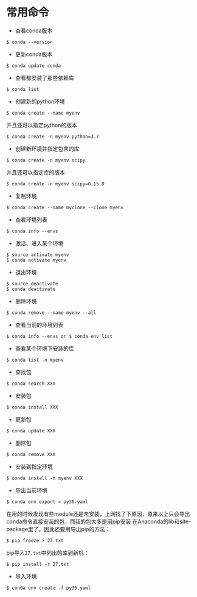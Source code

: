 # 常用命令

- 查看conda版本

```
$ conda --version
```

- 更新conda版本

```
$ conda update conda
```

- 查看都安装了那些依赖库

```
$ conda list
```

- 创建新的python环境

```
$ conda create --name myenv
```

并且还可以指定python的版本

```
$ conda create -n myenv python=3.7
```

- 创建新环境并指定包含的库

```
$ conda create -n myenv scipy
```

并且还可以指定库的版本

```
$ conda create -n myenv scipy=0.15.0
```

- 复制环境

```
$ conda create --name myclone --clone myenv
```

- 查看环境列表

```
$ conda info --envs
```

- 激活、进入某个环境

```
$ source activate myenv
$ conda activate myenv
```

- 退出环境

```
$ source deactivate
$ conda deactivate
```

- 删除环境

```
$ conda remove --name myenv --all
```

- 查看当前的环境列表

```
$ conda info --envs or $ conda env list
```

- 查看某个环境下安装的库

```
$ conda list -n myenv
```

- 查找包

```
$ conda search XXX
```

- 安装包

```
$ conda install XXX
```

- 更新包

```
$ conda update XXX
```

- 删除包

```
$ conda remove XXX
```

- 安装到指定环境

```
$ conda install -n myenv XXX
```

- 导出当前环境
```
$ conda env export > py36.yaml
```

在用的时候发现有些module还是未安装，上网找了下原因，原来以上只会导出conda命令直接安装的包，而我的包大多是用pip安装		在Anaconda的lib和site-package里了。因此还要用导出pip的方法：

```
$ pip freeze > 27.txt
```

pip导入`27.txt`中列出的库到新机：
```
$ pip install -r 27.txt
```

- 导入环境

```
$ conda env create -f py36.yaml
```

  

